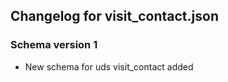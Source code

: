 ## Changelog for visit_contact.json


### Schema version 1

* New schema for uds visit_contact added